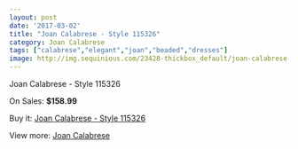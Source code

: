 ```yaml
---
layout: post
date: '2017-03-02'
title: "Joan Calabrese - Style 115326"
category: Joan Calabrese
tags: ["calabrese","elegant","joan","beaded","dresses"]
image: http://img.sequinious.com/23428-thickbox_default/joan-calabrese-style-115326.jpg
---
```

Joan Calabrese - Style 115326

On Sales: **$158.99**
<a href="https://www.sequinious.com/joan-calabrese/10151-joan-calabrese-style-115326.html"><amp-img layout="responsive" width="600" height="600" src="//img.sequinious.com/23428-thickbox_default/joan-calabrese-style-115326.jpg" alt="Joan Calabrese - Style 115326 0" /></a>
<a href="https://www.sequinious.com/joan-calabrese/10151-joan-calabrese-style-115326.html"><amp-img layout="responsive" width="600" height="600" src="//img.sequinious.com/23429-thickbox_default/joan-calabrese-style-115326.jpg" alt="Joan Calabrese - Style 115326 1" /></a>

Buy it: [Joan Calabrese - Style 115326](https://www.sequinious.com/joan-calabrese/10151-joan-calabrese-style-115326.html "Joan Calabrese - Style 115326")

View more: [Joan Calabrese](https://www.sequinious.com/51-joan-calabrese "Joan Calabrese")